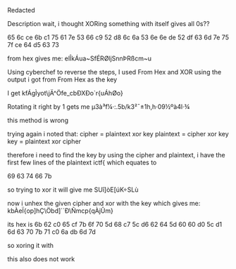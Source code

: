 Redacted 

Description
wait, i thought XORing something with itself gives all 0s??

65 6c ce 6b c1 75 61 7e 53 
66
c9 52 d8 6c
6a
53 6e 6e de
52 df 63 6d 7e 75 7f ce 64 d5 63 73

from hex gives me:
elÎkÁua~SfÉRØljSnnÞRßcm~u


Using cyberchef to reverse the steps, I used From Hex and XOR
using the output i got from From Hex as the key

I get kfÁgÌyot\jÄ^Öfe_cbÐXÐo`r{uÁhØo}

Rotating it right by 1 gets me µ3à³f¼·:.5b/k3²¯±1h,h·09½ºà4l·¾

this method is wrong


trying again i noted that:
cipher = plaintext xor key
plaintext = cipher xor key
key = plaintext xor cipher

therefore i need to find the key by using the cipher and plaintext, i have the first few lines of the plaintext ictf{
which equates to 

69 63 74 66 7b

so trying to xor it will give me 
SUî]òE[úK÷SLù	

now i unhex the given cipher and xor with the key which gives me:
kbÀeÏ{op]hÇ\Öbd]``Ð\Ñmcp{qÀjÛm}

its hex is 
6b 62 c0 65 cf 7b 6f 70 5d 68 c7 5c d6 62 64 5d 60 60 d0 5c d1 6d 63 70 7b 71 c0 6a db 6d 7d

so xoring it with 

this also does not work

